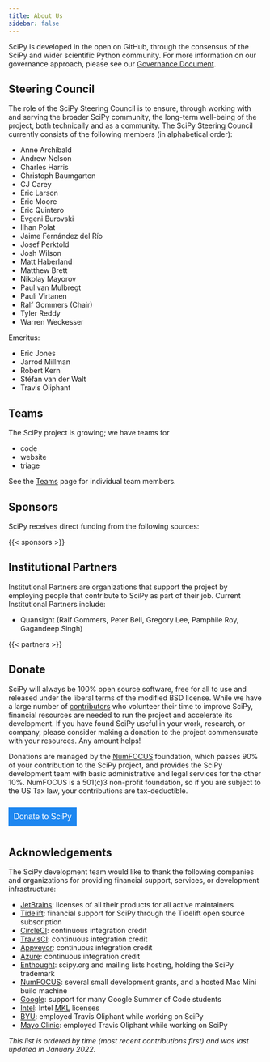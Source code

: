 ```yaml
---
title: About Us
sidebar: false
---
```


SciPy is developed in the open on GitHub, through the consensus of the SciPy
and wider scientific Python community. For more information on our governance
approach, please see our
[Governance Document](https://scipy.github.io/devdocs/dev/governance/governance.html).

## Steering Council

The role of the SciPy Steering Council is to ensure, through working with and
serving the broader SciPy community, the long-term well-being of the project,
both technically and as a community. The SciPy Steering Council currently
consists of the following members (in alphabetical order):

* Anne Archibald
* Andrew Nelson
* Charles Harris
* Christoph Baumgarten
* CJ Carey
* Eric Larson
* Eric Moore
* Eric Quintero
* Evgeni Burovski
* Ilhan Polat
* Jaime Fernández del Río
* Josef Perktold
* Josh Wilson
* Matt Haberland
* Matthew Brett
* Nikolay Mayorov
* Paul van Mulbregt
* Pauli Virtanen
* Ralf Gommers (Chair)
* Tyler Reddy
* Warren Weckesser

Emeritus:

* Eric Jones
* Jarrod Millman
* Robert Kern
* Stéfan van der Walt
* Travis Oliphant

## Teams

The SciPy project is growing; we have teams for

- code
- website
- triage

See the [Teams](/teams) page for individual team members.

## Sponsors

SciPy receives direct funding from the following sources:

{{< sponsors >}}


## Institutional Partners

Institutional Partners are organizations that support the project by employing
people that contribute to SciPy as part of their job. Current Institutional
Partners include:

- Quansight (Ralf Gommers, Peter Bell, Gregory Lee, Pamphile Roy, Gagandeep Singh)

{{< partners >}}

## Donate

SciPy will always be 100% open source software, free for all to use and
released under the liberal terms of the modified BSD license. While we
have a large number of
[contributors](https://github.com/scipy/scipy/blob/main/THANKS.txt)
who volunteer their time to improve SciPy, financial resources are
needed to run the project and accelerate its development. If you have
found SciPy useful in your work, research, or company, please consider
making a donation to the project commensurate with your resources. Any
amount helps!

Donations are managed by the [NumFOCUS](https://numfocus.org)
foundation, which passes 90% of your contribution to the SciPy project,
and provides the SciPy development team with basic administrative and
legal services for the other 10%. NumFOCUS is a 501(c)3 non-profit
foundation, so if you are subject to the US Tax law, your contributions
are tax-deductible.

<div style="display: block; float:center;">
   <a href="https://numfocus.salsalabs.org/donate-to-scipy" target="_blank"
      style="background:#1e87f0;padding:10px;margin:10px 0px;
             text-decoration:none;font-size:12pt;color:#ffffff;
             font-family:Arial,Helvetica,sans-serif;display:inline-block;">
      Donate to SciPy
   </a>
</div>

## Acknowledgements

The SciPy development team would like to thank the following companies
and organizations for providing financial support, services, or
development infrastructure:

- [JetBrains](https://jb.gg/OpenSourceSupport): licenses of all their
  products for all active maintainers
- [Tidelift](https://tidelift.com/subscription/pkg/pypi-scipy?utm_source=pypi-scipy&utm_medium=referral&utm_campaign=readme):
    financial support for SciPy through the Tidelift open source
    subscription
- [CircleCI](https://circleci.com): continuous integration credit
- [TravisCI](https://travis-ci.com): continuous integration credit
- [Appveyor](https://ci.appveyor.com): continuous integration credit
- [Azure](https://dev.azure.com): continuous integration credit
- [Enthought](https://www.enthought.com): scipy.org and mailing lists
    hosting, holding the SciPy trademark
- [NumFOCUS](https://numfocus.org): several small development grants,
    and a hosted Mac Mini build machine
- [Google](https://google.com): support for many Google Summer of Code
    students
- [Intel](https://www.intel.com): Intel
    [MKL](https://software.intel.com/en-us/intel-mkl/) licenses
- [BYU](https://www.byu.edu): employed Travis Oliphant while working
    on SciPy
- [Mayo Clinic](https://www.mayoclinic.org): employed Travis Oliphant
    while working on SciPy

*This list is ordered by time (most recent contributions first) and was
last updated in January 2022.*
